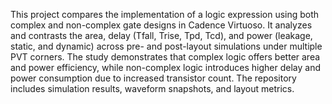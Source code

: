 This project compares the implementation of a logic expression using both complex and non-complex gate designs in Cadence Virtuoso. It analyzes and contrasts the area, delay (Tfall, Trise, Tpd, Tcd), and power (leakage, static, and dynamic) across pre- and post-layout simulations under multiple PVT corners. The study demonstrates that complex logic offers better area and power efficiency, while non-complex logic introduces higher delay and power consumption due to increased transistor count. The repository includes simulation results, waveform snapshots, and layout metrics.
